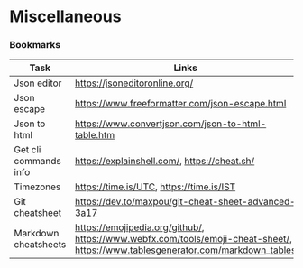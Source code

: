# Miscellaneous


### Bookmarks

| Task                  	| Links                                                                                                                           	|
|-----------------------	|---------------------------------------------------------------------------------------------------------------------------------	|
| Json editor           	| https://jsoneditoronline.org/                                                                                                   	|
| Json escape           	| https://www.freeformatter.com/json-escape.html                                                                                  	|
| Json to html          	| https://www.convertjson.com/json-to-html-table.htm                                                                              	|
| Get cli commands info 	| https://explainshell.com/, https://cheat.sh/                                                                                    	|
| Timezones             	| https://time.is/UTC, https://time.is/IST                                                                                        	|
| Git cheatsheet        	| https://dev.to/maxpou/git-cheat-sheet-advanced-3a17                                                                             	|
| Markdown cheatsheets  	| https://emojipedia.org/github/, https://www.webfx.com/tools/emoji-cheat-sheet/, https://www.tablesgenerator.com/markdown_tables 	|
